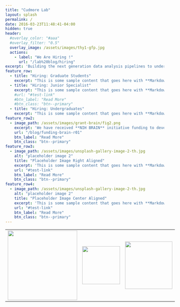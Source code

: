 ```yaml
---
title: "Cudmore Lab"
layout: splash
permalink: /
date: 2016-03-23T11:48:41-04:00
hidden: true
header:
  #overlay_color: "#aaa"
  #overlay_filter: "0.5"
  overlay_image: /assets/images/thy1-gfp.jpg
  actions:
    - label: "We Are Hiring !"
      url: "/lab%20blog/hiring"
excerpt: 'Building the next generation data analysis pipelines to understand neuronal, cardiac, and vascular function.'
feature_row:
  - title: "Hiring: Graduate Students"
    excerpt: "This is some sample content that goes here with **Markdown** formatting."
  - title: "Hiring: Junior Specialist"
    excerpt: "This is some sample content that goes here with **Markdown** formatting."
    #url: "#test-link"
    #btn_label: "Read More"
    #btn_class: "btn--primary"
  - title: "Hiring: Undergraduates"
    excerpt: "This is some sample content that goes here with **Markdown** formatting."
feature_row2:
  - image_path: /assets/images/grant-brain/fig2.png
    excerpt: 'We have received **NIH BRAIN** initiative funding to develop web-based analysis and visualization tools for in-vivo microscopy.'
    url: "/blog/funding-brain-r01"
    btn_label: "Read More"
    btn_class: "btn--primary"
feature_row3:
  - image_path: /assets/images/unsplash-gallery-image-2-th.jpg
    alt: "placeholder image 2"
    title: "Placeholder Image Right Aligned"
    excerpt: 'This is some sample content that goes here with **Markdown** formatting. Right aligned with `type="right"`'
    url: "#test-link"
    btn_label: "Read More"
    btn_class: "btn--primary"
feature_row4:
  - image_path: /assets/images/unsplash-gallery-image-2-th.jpg
    alt: "placeholder image 2"
    title: "Placeholder Image Center Aligned"
    excerpt: 'This is some sample content that goes here with **Markdown** formatting. Centered with `type="center"`'
    url: "#test-link"
    btn_label: "Read More"
    btn_class: "btn--primary"
---
```


<style>
	.my-table {
		display: table;
		margin-top: = 0em;
		width: 80%;
	}
	.my-table td {
	  text-align: center;
	  border-bottom: none;
	  width: 200px;
	}
</style>

<!-- {% include feature_row id="intro" type="center" %} -->

<!-- {% include feature_row %} -->

<!-- {% include feature_row id="feature_row2" type="left" %} -->

<!-- {% include feature_row id="feature_row3" type="right" %} -->

<!-- {% include feature_row id="feature_row4" type="center" %} -->

<table class="my-table">
<tr>

<td>
<IMG SRC="{{ site.url }}{{ site.baseurl }}/assets/images/logos/nih-brain.png" width=220>
</td>

<td>
<IMG SRC="{{ site.url }}{{ site.baseurl }}/assets/images/logos/nih-logo.png" width=120>
</td>

<td>
<IMG SRC="{{ site.url }}{{ site.baseurl }}/assets/images/logos/aha-logo.png" width=150>
</td>

</tr>
</table>
